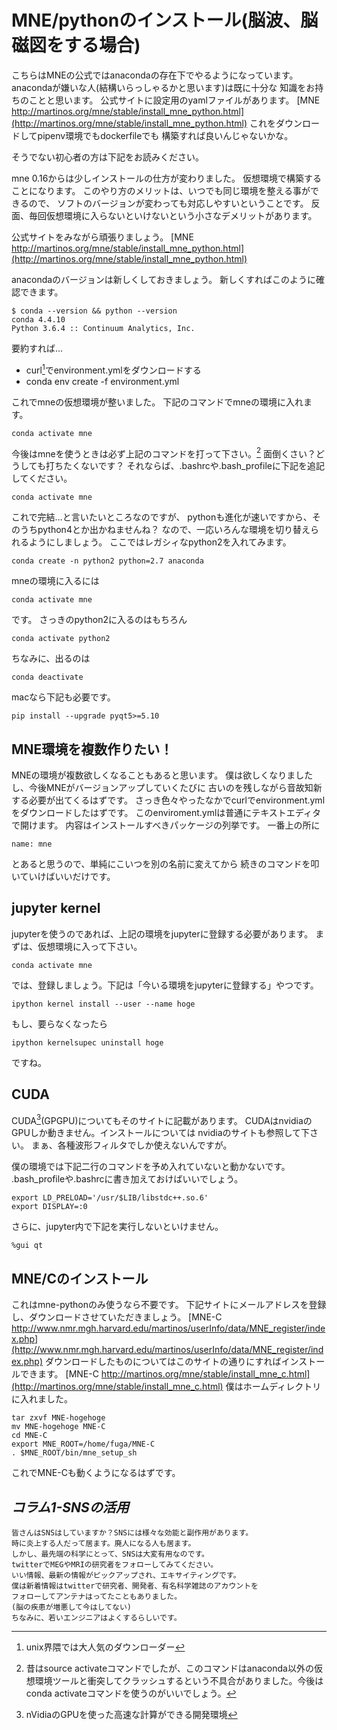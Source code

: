 
# MNE/pythonのインストール(脳波、脳磁図をする場合)

こちらはMNEの公式ではanacondaの存在下でやるようになっています。
anacondaが嫌いな人(結構いらっしゃるかと思います)は既に十分な
知識をお持ちのことと思います。
公式サイトに設定用のyamlファイルがあります。
[MNE http://martinos.org/mne/stable/install_mne_python.html](http://martinos.org/mne/stable/install_mne_python.html)
これをダウンロードしてpipenv環境でもdockerfileでも
構築すれば良いんじゃないかな。

そうでない初心者の方は下記をお読みください。

mne 0.16からは少しインストールの仕方が変わりました。
仮想環境で構築することになります。
このやり方のメリットは、いつでも同じ環境を整える事ができるので、
ソフトのバージョンが変わっても対応しやすいということです。
反面、毎回仮想環境に入らないといけないという小さなデメリットがあります。

公式サイトをみながら頑張りましょう。
[MNE http://martinos.org/mne/stable/install_mne_python.html](http://martinos.org/mne/stable/install_mne_python.html)

anacondaのバージョンは新しくしておきましょう。
新しくすればこのように確認できます。
```{frame=single}
$ conda --version && python --version
conda 4.4.10
Python 3.6.4 :: Continuum Analytics, Inc.
```

要約すれば...

- curl[^curl]でenvironment.ymlをダウンロードする
- conda env create -f environment.yml


これでmneの仮想環境が整いました。
下記のコマンドでmneの環境に入れます。
```{frame=single}
conda activate mne
```
今後はmneを使うときは必ず上記のコマンドを打って下さい。[^conda_activate]
面倒くさい？どうしても打ちたくないです？
それならば、.bashrcや.bash_profileに下記を追記してください。
```{frame=single}
conda activate mne
```

[^conda_activate]:昔はsource activateコマンドでしたが、このコマンドはanaconda以外の仮想環境ツールと衝突してクラッシュするという不具合がありました。今後はconda activateコマンドを使うのがいいでしょう。

これで完結…と言いたいところなのですが、
pythonも進化が速いですから、そのうちpython4とか出かねませんね？
なので、一応いろんな環境を切り替えられるようにしましょう。
ここではレガシィなpython2を入れてみます。

```{frame=single}
conda create -n python2 python=2.7 anaconda
```
mneの環境に入るには
```{frame=single}
conda activate mne
```
です。
さっきのpython2に入るのはもちろん
```{frame=single}
conda activate python2
```
ちなみに、出るのは
```{frame=single}
conda deactivate
```
macなら下記も必要です。
```{frame=single}
pip install --upgrade pyqt5>=5.10
```

[^curl]:unix界隈では大人気のダウンローダー

## MNE環境を複数作りたい！
MNEの環境が複数欲しくなることもあると思います。
僕は欲しくなりましたし、今後MNEがバージョンアップしていくたびに
古いのを残しながら音故知新する必要が出てくるはずです。
さっき色々やったなかでcurlでenvironment.ymlをダウンロードしたはずです。
このenviroment.ymlは普通にテキストエディタで開けます。
内容はインストールすべきパッケージの列挙です。
一番上の所に
```{frame=single}
name: mne
```
とあると思うので、単純にこいつを別の名前に変えてから
続きのコマンドを叩いていけばいいだけです。

## jupyter kernel
jupyterを使うのであれば、上記の環境をjupyterに登録する必要があります。
まずは、仮想環境に入って下さい。
```{frame=single}
conda activate mne
```
では、登録しましょう。下記は「今いる環境をjupyterに登録する」やつです。
 
```{frame=single}
ipython kernel install --user --name hoge
```
もし、要らなくなったら

```{frame=single}
ipython kernelsupec uninstall hoge
```
ですね。

## CUDA
CUDA[^cuda](GPGPU)についてもそのサイトに記載があります。
CUDAはnvidiaのGPUしか動きません。インストールについては
nvidiaのサイトも参照して下さい。
まぁ、各種波形フィルタでしか使えないんですが。

僕の環境では下記二行のコマンドを予め入れていないと動かないです。
.bash_profileや.bashrcに書き加えておけばいいでしょう。
```{frame=single}
export LD_PRELOAD='/usr/$LIB/libstdc++.so.6'
export DISPLAY=:0
```

さらに、jupyter内で下記を実行しないといけません。
```{frame=single}
%gui qt
```
[^cuda]:nVidiaのGPUを使った高速な計算ができる開発環境

## MNE/Cのインストール

これはmne-pythonのみ使うなら不要です。
下記サイトにメールアドレスを登録し、ダウンロードさせていただきましょう。
[MNE-C http://www.nmr.mgh.harvard.edu/martinos/userInfo/data/MNE_register/index.php](http://www.nmr.mgh.harvard.edu/martinos/userInfo/data/MNE_register/index.php)
ダウンロードしたものについてはこのサイトの通りにすればインストールできます。
[MNE-C http://martinos.org/mne/stable/install_mne_c.html](http://martinos.org/mne/stable/install_mne_c.html)
僕はホームディレクトリに入れました。
```{frame=single}
tar zxvf MNE-hogehoge
mv MNE-hogehoge MNE-C
cd MNE-C
export MNE_ROOT=/home/fuga/MNE-C
. $MNE_ROOT/bin/mne_setup_sh
```
これでMNE-Cも動くようになるはずです。


## *コラム1-SNSの活用*

```{basicstyle=\normalfont frame=shadowbox}
皆さんはSNSはしていますか？SNSには様々な効能と副作用があります。
時に炎上する人だって居ます。廃人になる人も居ます。
しかし、最先端の科学にとって、SNSは大変有用なのです。
twitterでMEGやMRIの研究者をフォローしてみてください。
いい情報、最新の情報がピックアップされ、エキサイティングです。
僕は新着情報はtwitterで研究者、開発者、有名科学雑誌のアカウントを
フォローしてアンテナはってたこともありました。
(脳の疾患が増悪して今はしてない)
ちなみに、若いエンジニアはよくするらしいです。
```
